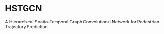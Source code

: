 # HSTGCN
A Hierarchical Spatio-Temporal Graph Convolutional Network for Pedestrian Trajectory Prediction
